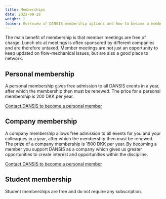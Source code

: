 ```yaml
---
title: Memberships
date: 2022-09-18
weight: 1
teaser: Overview of DANSIS membership options and how to become a member.
---
```


The main benefit of membership is that member meetings are free of charge. Lunch etc at meetings is often sponsored by different companies and are therefore untaxed. Member meetings are not just an opportunity to keep updated on flow-mechanical issues, but are also a good place to network.

## Personal membership
A personal membership gives free admission to all DANSIS events in a year, after which the membership then must be renewed. The price for a personal membership is 200 DKK per year.

[Contact DANSIS to become a personal member](/contact/)

## Company membership
A company membership allows free admission to all events for you and your colleagues in a year, after which the membership then must be renewed. The prize of a company membership is 1500 DKK per year. By becoming a member you support DANSIS as a company which gives us greater opportunities to create interest and opportunities within the discipline.

[Contact DANSIS to become a personal member](/contact/)

## Student membership
Student memberships are free and do not require any subscription.